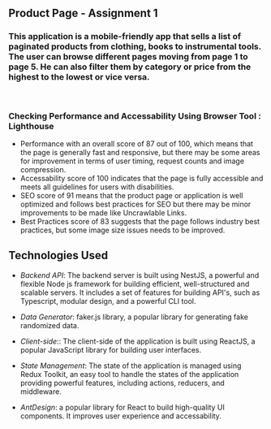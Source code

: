 ## **Product Page - Assignment 1** 

### This application is a mobile-friendly app that sells a list of paginated products from clothing, books to instrumental tools. The user can browse different pages moving from page 1 to page 5. He can also filter them by category or price from the highest to the lowest or vice versa.
<br>

### **Checking Performance and Accessability Using Browser Tool : Lighthouse** 
- Performance with an overall score of 87 out of 100, which means that the page is generally fast and responsive, but there may be some areas for improvement in terms of user timing, request counts and image compression.
- Accessability score of 100 indicates that the page is fully accessible and meets all guidelines for users with disabilities.
- SEO score of 91 means that the product page or application is well optimized and follows best practices for SEO but there may be minor improvements to be made like Uncrawlable Links.
- Best Practices score of 83 suggests that the page follows industry best practices, but some image size issues needs to be improved.


## **Technologies Used** 
- *Backend API*: The backend server is built using NestJS, a powerful and flexible Node js framework for building efficient, well-structured and scalable servers. It includes a set of features for building API's, such as Typescript, modular design, and a powerful CLI tool.

- *Data Generator*: faker.js library, a popular library for generating fake randomized data.

- *Client-side*:: The client-side of the application is built using ReactJS, a popular JavaScript library for building user interfaces.

- *State Management*: The state of the application is managed using Redux Toolkit, an easy tool to handle the states of the application providing powerful features, including actions, reducers, and middleware.

- *AntDesign*: a popular library for React to build high-quality UI components. It improves user experience and accessability.

